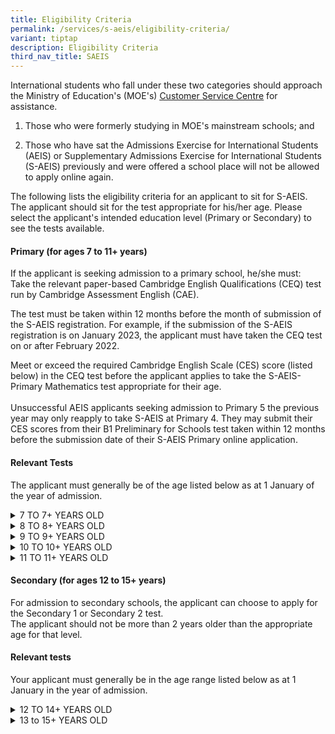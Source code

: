 ```yaml
---
title: Eligibility Criteria
permalink: /services/s-aeis/eligibility-criteria/
variant: tiptap
description: Eligibility Criteria
third_nav_title: SAEIS
---
```

<p>International students who fall under these two categories should approach
the Ministry of Education's (MOE's)&nbsp;<a href="https://www.moe.gov.sg/contact-us" rel="noopener noreferrer nofollow" target="_blank"><u>Customer Service Centre</u></a> for
assistance.</p>
<ol>
<li>
<p>Those who were formerly studying in MOE's mainstream schools; and</p>
</li>
<li>
<p>Those who have sat the Admissions Exercise for International Students
(AEIS) or Supplementary Admissions Exercise for International Students
(S-AEIS) previously and were offered a school place will not be allowed
to apply online again.</p>
</li>
</ol>
<p>The following lists the eligibility criteria for an applicant to sit for
S-AEIS. The applicant should sit for the test appropriate for his/her age.
Please select the applicant's intended education level (Primary or Secondary)
to see the tests available.</p>
<p></p>
<h4><strong>Primary (for ages 7 to 11+ years)</strong></h4>
<p>If the applicant is seeking admission to a primary school, he/she must:
<br>Take the relevant paper-based Cambridge English Qualifications (CEQ) test
run by Cambridge Assessment English (CAE).</p>
<p>The test must be taken within 12 months before the month of submission
of the S-AEIS registration. For example, if the submission of the S-AEIS
registration is on January 2023, the applicant must have taken the CEQ
test on or after February 2022.</p>
<p>Meet or exceed the required Cambridge English Scale (CES) score (listed
below) in the CEQ test before the applicant applies to take the S-AEIS-Primary
Mathematics test appropriate for their age.&nbsp;
<br>
<br>Unsuccessful AEIS applicants seeking admission to Primary 5 the previous
year may only reapply to take S-AEIS at Primary 4. They may submit their
CES scores from their B1 Preliminary for Schools test taken within 12 months
before the submission date of their S-AEIS Primary online application.</p>
<h4><strong>Relevant Tests</strong></h4>
<p>The applicant must generally be of the age listed below as at 1 January
of the year of admission.</p>
<div data-type="detailGroup" class="isomer-accordion isomer-accordion-white">
<details class="isomer-details">
<summary>7 TO 7+ YEARS OLD</summary>
<div data-type="detailsContent" class="isomer-details-content">
<ul data-tight="true" class="tight">
<li>
<p>CEQ test to sit for: A2 Key for Schools</p>
</li>
<li>
<p>Required CES score: 100 and above</p>
</li>
<li>
<p>S-AEIS test to apply for: Pri 2 Math</p>
</li>
<li>
<p>Content tested: Pri 1 Math</p>
</li>
<li>
<p>Possible outcomes: Pri 2, Pri 1 or unsuccessful</p>
</li>
</ul>
</div>
</details>
<details class="isomer-details">
<summary>8 TO 8+ YEARS OLD</summary>
<div data-type="detailsContent" class="isomer-details-content">
<ul data-tight="true" class="tight">
<li>
<p>CEQ test to sit for: A2 Key for Schools</p>
</li>
<li>
<p>Required CES score: 120 and above</p>
</li>
<li>
<p>S-AEIS test to apply for: Pri 3 Math</p>
</li>
<li>
<p>Content tested: Pri 2 Math</p>
</li>
<li>
<p>Possible outcomes: Pri 3, Pri 2, Pri 1 or unsuccessful</p>
</li>
</ul>
</div>
</details>
<details class="isomer-details">
<summary>9 TO 9+ YEARS OLD</summary>
<div data-type="detailsContent" class="isomer-details-content">
<ul data-tight="true" class="tight">
<li>
<p>CEQ test to sit for: A2 Key for Schools</p>
</li>
<li>
<p>Required CES score: 130 and above</p>
</li>
<li>
<p>S-AEIS test to apply for: Pri 4 Math</p>
</li>
<li>
<p>Content tested: Pri 3 Math</p>
</li>
<li>
<p>Possible outcomes: Pri 4, Pri 3, Pri 2 or unsuccessful</p>
</li>
</ul>
</div>
</details>
<details class="isomer-details">
<summary>10 TO 10+ YEARS OLD</summary>
<div data-type="detailsContent" class="isomer-details-content">
<ul data-tight="true" class="tight">
<li>
<p>CEQ test to sit for: A2 Key for Schools</p>
</li>
<li>
<p>Required CES score: 130 and above</p>
</li>
<li>
<p>S-AEIS test to apply for: Pri 4 Math</p>
</li>
<li>
<p>Content tested: Pri 3 Math</p>
</li>
<li>
<p>Possible outcomes: Pri 4, Pri 3 or unsuccessful</p>
</li>
</ul>
</div>
</details>
<details class="isomer-details">
<summary>11 TO 11+ YEARS OLD</summary>
<div data-type="detailsContent" class="isomer-details-content">
<ul data-tight="true" class="tight">
<li>
<p>CEQ test for IS to sit for: A2 Key for Schools</p>
</li>
<li>
<p>Required CES score: 130 and above</p>
</li>
<li>
<p>S-AEIS test to apply for: Pri 4 Math</p>
</li>
<li>
<p>Content tested: Pri 3 Math</p>
</li>
<li>
<p>Possible outcomes: Pri 4 or unsuccessful</p>
</li>
</ul>
</div>
</details>
</div>
<h4><strong>Secondary (for ages 12 to 15+ years)</strong></h4>
<p>For admission to secondary schools, the applicant can choose to apply
for the Secondary 1 or Secondary 2 test.
<br>The applicant should not be more than 2 years older than the appropriate
age for that level.</p>
<h4><strong>Relevant tests</strong></h4>
<p>Your applicant must generally be in the age range listed below as at 1
January in the year of admission.</p>
<div data-type="detailGroup" class="isomer-accordion isomer-accordion-white">
<details class="isomer-details">
<summary>12 TO 14+ YEARS OLD</summary>
<div data-type="detailsContent" class="isomer-details-content">
<ul data-tight="true" class="tight">
<li>
<p>Test to apply for:&nbsp;Sec 1</p>
</li>
<li>
<p>Content tested: Pri 6</p>
</li>
<li>
<p>Possible outcomes: Sec 1 or unsuccessful</p>
</li>
</ul>
</div>
</details>
<details class="isomer-details">
<summary>13 to 15+ YEARS OLD</summary>
<div data-type="detailsContent" class="isomer-details-content">
<ul data-tight="true" class="tight">
<li>
<p>Test to apply for: Sec 2</p>
</li>
<li>
<p>Content tested: Sec 1</p>
</li>
<li>
<p>Possible outcomes: Sec 2 or unsuccessful</p>
</li>
</ul>
</div>
</details>
</div>
<p></p>